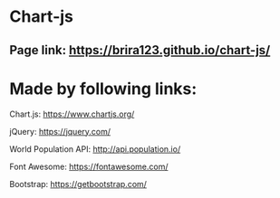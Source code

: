# Chart-js

## Page link: https://brira123.github.io/chart-js/

# Made by following links:

Chart.js: https://www.chartjs.org/

jQuery: https://jquery.com/

World Population API: http://api.population.io/

Font Awesome: https://fontawesome.com/

Bootstrap: https://getbootstrap.com/

